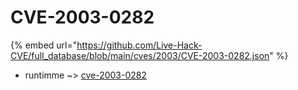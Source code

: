 # CVE-2003-0282
{% embed url="https://github.com/Live-Hack-CVE/full_database/blob/main/cves/2003/CVE-2003-0282.json" %}

* runtimme ~> [cve-2003-0282](https://www.alice-snow.ru/2003/database/cve-2003-0282/cve-2003-0282-runtimme)